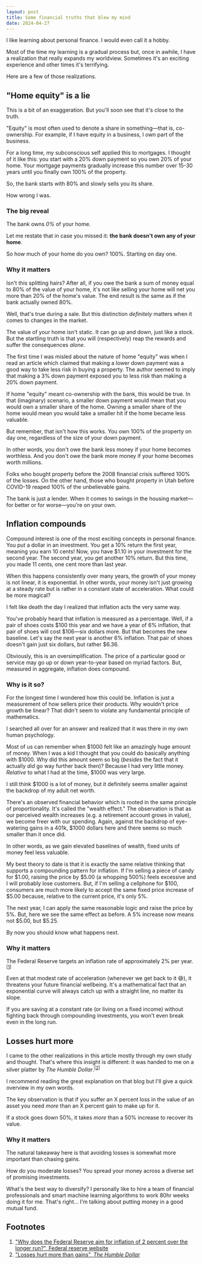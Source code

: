 ```yaml
---
layout: post
title: Some financial truths that blew my mind
date: 2024-04-27 
---
```



I like learning about personal finance. I would even call it a hobby.

Most of the time my learning is a gradual process but, once in awhile, I have a realization that really expands my worldview. Sometimes it's an exciting experience and other times it's terrifying.

Here are a few of those realizations.

## "Home equity" is a lie

This is a bit of an exaggeration. But you'll soon see that it's close to the truth. 

"Equity" is most often used to denote a share in something—that is, co-ownership. For example, if I have equity in a business, I _own_ part of the business.

For a long time, my subconscious self applied this to mortgages. I thought of it like this: you start with a 20% down payment so you own 20% of your home. Your mortgage payments gradually increase this number over 15-30 years until you finally own 100% of the property.

<div style="width: 100%" id="chart1"></div>

So, the bank starts with 80% and slowly sells you its share.

How wrong I was.

### The big reveal

The bank owns _0%_ of your home.

Let me restate that in case you missed it: **the bank doesn't own any of your home**.

So how much of your home do you own? 100%. Starting on day one.

<div style="width: 100%" id="chart2"></div>

### Why it matters

Isn't this splitting hairs? After all, if you owe the bank a sum of money equal to 80% of the value of your home, it's not like selling your home will net you more than 20% of the home's value. The end result is the same as if the bank actually owned 80%.

Well, that's true during a sale. But this distinction _definitely_ matters when it comes to changes in the market.

The value of your home isn't static. It can go up and down, just like a stock. But the startling truth is that you will (respectively) reap the rewards and suffer the consequences _alone_.

The first time I was misled about the nature of home "equity" was when I read an article which claimed that making a lower down payment was a good way to take less risk in buying a property. The author seemed to imply that making a 3% down payment exposed you to less risk than making a 20% down payment.

If home "equity" meant co-ownership with the bank, this would be true. In that (imaginary) scenario, a smaller down payment would mean that you would own a smaller share of the home. Owning a smaller share of the home would mean you would take a smaller hit if the home became less valuable.

But remember, that isn't how this works. You own 100% of the property on day one, regardless of the size of your down payment.

In other words, you don't owe the bank less money if your home becomes worthless. And you don't owe the bank more money if your home becomes worth millions. 

Folks who bought property before the 2008 financial crisis suffered 100% of the losses. On the other hand, those who bought property in Utah before COVID-19 reaped 100% of the unbelievable gains.

The bank is just a lender. When it comes to swings in the housing market—for better or for worse—you're on your own.

## Inflation compounds

Compound interest is one of the most exciting concepts in personal finance. You put a dollar in an investment. You get a 10% return the first year, meaning you earn 10 cents! Now, you have $1.10 in your investment for the second year. The second year, you get another 10% return. But this time, you made 11 cents, one cent more than last year.

<div style="width: 100%" id="chart3"></div>

When this happens consistently over many years, the growth of your money is not linear, it is exponential. In other words, your money isn't just growing at a steady rate but is rather in a constant state of acceleration. What could be more magical?

I felt like death the day I realized that inflation acts the very same way.

You've probably heard that inflation is measured as a percentage. Well, if a pair of shoes costs $100 this year and we have a year of 6% inflation, that pair of shoes will cost $106—six dollars more. But that becomes the new baseline. Let's say the next year is another 6% inflation. That pair of shoes doesn't gain just six dollars, but rather $6.36.

Obviously, this is an oversimplification. The price of a particular good or service may go up or down year-to-year based on myriad factors. But, measured in aggregate, inflation does compound.

### Why is it so?

For the longest time I wondered how this could be. Inflation is just a measurement of how sellers price their products. Why wouldn't price growth be linear? That didn't seem to violate any fundamental principle of mathematics.

I searched all over for an answer and realized that it was there in my own human psychology.

Most of us can remember when $1000 felt like an amazingly huge amount of money. When I was a kid I thought that you could do basically anything with $1000. Why did this amount seem so big (_besides_ the fact that it actually _did_ go way further back then)? Because I had very little money. _Relative_ to what I had at the time, $1000 was very large.

I still think $1000 is a lot of money, but it definitely seems smaller against the backdrop of my adult net worth.

There's an observed financial behavior which is rooted in the same principle of proportionality. It's called the "wealth effect." The observation is that as our perceived wealth increases (e.g. a retirement account grows in value), we become freer with our spending. Again, against the backdrop of eye-watering gains in a 401k, $1000 dollars here and there seems so much smaller than it once did.

In other words, as we gain elevated baselines of wealth, fixed units of money feel less valuable.

My best theory to date is that it is exactly the same relative thinking that supports a compounding pattern for inflation. If I'm selling a piece of candy for $1.00, raising the price by $5.00 (a whopping 500%) feels excessive and I will probably lose customers. But, if I'm selling a cellphone for $100, consumers are much more likely to accept the same fixed price increase of $5.00 because, relative to the current price, it's only 5%.

The next year, I can apply the same reasonable logic and raise the price by 5%. But, here we see the same effect as before. A 5% increase now means not $5.00, but $5.25.

By now you should know what happens next.

### Why it matters

The Federal Reserve targets an inflation rate of approximately 2% per year.<sup>[<a href="#footnote-1">1</a>]</sup>

Even at that modest rate of acceleration (whenever we get back to it 😅), it threatens your future financial wellbeing. It's a mathematical fact that an exponential curve will always catch up with a straight line, no matter its slope.

If you are saving at a constant rate (or living on a fixed income) without fighting back through compounding investments, you won't even break even in the long run.

## Losses hurt more

I came to the other realizations in this article mostly through my own study and thought. That's where this insight is different: it was handed to me on a silver platter by _The Humble Dollar_.<sup>[<a href="#footnote-2">2</a>]</sup>

I recommend reading the great explanation on that blog but I'll give a quick overview in my own words.

The key observation is that if you suffer an X percent loss in the value of an asset you need _more_ than an X percent gain to make up for it.

<div style="width: 100%" id="chart4"></div>

If a stock goes down 50%, it takes _more_ than a 50% increase to recover its value.

### Why it matters

The natural takeaway here is that avoiding losses is somewhat more important than chasing gains.

How do you moderate losses? You spread your money across a diverse set of promising investments. 

What's the best way to diversify? I personally like to hire a team of financial professionals and smart machine learning algorithms to work 80hr weeks doing it for me. That's right... I'm talking about putting money in a good mutual fund.


## Footnotes

1. <span id="footnote-1"><a href="https://www.federalreserve.gov/faqs/economy_14400.htm">"Why does the Federal Reserve aim for inflation of 2 percent over the longer run?", Federal reserve website</a></span>
1. <span id="footnote-2"><a href="https://humbledollar.com/money-guide/losses-hurt-more-than-gains-help/">"Losses hurt more than gains", <i>The Humble Dollar</i></a></span>

<script src="https://cdn.jsdelivr.net/npm/vega@5"></script>
<script src="https://cdn.jsdelivr.net/npm/vega-lite@5"></script>
<script src="https://cdn.jsdelivr.net/npm/vega-embed@6"></script>

<script>
const amortizationSchedule = [
    {
        "year": 0,
        "amount": 0,
        "label": "paid"
    },
    {
        "year": 0,
        "amount": 400000,
        "label": "owed"
    },
    {
        "year": 1,
        "amount": 5901.461382269958,
        "label": "paid"
    },
    {
        "year": 1,
        "amount": 394098.53861772997,
        "label": "owed"
    },
    {
        "year": 2,
        "amount": 12104.852729132608,
        "label": "paid"
    },
    {
        "year": 2,
        "amount": 387895.14727086725,
        "label": "owed"
    },
    {
        "year": 3,
        "amount": 18625.621350603877,
        "label": "paid"
    },
    {
        "year": 3,
        "amount": 381374.3786493959,
        "label": "owed"
    },
    {
        "year": 4,
        "amount": 25480.00487039727,
        "label": "paid"
    },
    {
        "year": 4,
        "amount": 374519.9951296025,
        "label": "owed"
    },
    {
        "year": 5,
        "amount": 32685.07165987257,
        "label": "paid"
    },
    {
        "year": 5,
        "amount": 367314.9283401272,
        "label": "owed"
    },
    {
        "year": 6,
        "amount": 40258.763340662066,
        "label": "paid"
    },
    {
        "year": 6,
        "amount": 359741.2366593377,
        "label": "owed"
    },
    {
        "year": 7,
        "amount": 48219.93946181183,
        "label": "paid"
    },
    {
        "year": 7,
        "amount": 351780.06053818803,
        "label": "owed"
    },
    {
        "year": 8,
        "amount": 56588.42446269037,
        "label": "paid"
    },
    {
        "year": 8,
        "amount": 343411.57553730946,
        "label": "owed"
    },
    {
        "year": 9,
        "amount": 65385.05703860866,
        "label": "paid"
    },
    {
        "year": 9,
        "amount": 334614.9429613911,
        "label": "owed"
    },
    {
        "year": 10,
        "amount": 74631.74203207923,
        "label": "paid"
    },
    {
        "year": 10,
        "amount": 325368.2579679206,
        "label": "owed"
    },
    {
        "year": 11,
        "amount": 84351.50497893029,
        "label": "paid"
    },
    {
        "year": 11,
        "amount": 315648.4950210695,
        "label": "owed"
    },
    {
        "year": 12,
        "amount": 94568.54944510279,
        "label": "paid"
    },
    {
        "year": 12,
        "amount": 305431.450554897,
        "label": "owed"
    },
    {
        "year": 13,
        "amount": 105308.31729690674,
        "label": "paid"
    },
    {
        "year": 13,
        "amount": 294691.68270309304,
        "label": "owed"
    },
    {
        "year": 14,
        "amount": 116597.5520548182,
        "label": "paid"
    },
    {
        "year": 14,
        "amount": 283402.44794518163,
        "label": "owed"
    },
    {
        "year": 15,
        "amount": 128464.36548857685,
        "label": "paid"
    },
    {
        "year": 15,
        "amount": 271535.63451142295,
        "label": "owed"
    },
    {
        "year": 16,
        "amount": 140938.30761941502,
        "label": "paid"
    },
    {
        "year": 16,
        "amount": 259061.69238058478,
        "label": "owed"
    },
    {
        "year": 17,
        "amount": 154050.44030373383,
        "label": "paid"
    },
    {
        "year": 17,
        "amount": 245949.55969626596,
        "label": "owed"
    },
    {
        "year": 18,
        "amount": 167833.41458145945,
        "label": "paid"
    },
    {
        "year": 18,
        "amount": 232166.58541854034,
        "label": "owed"
    },
    {
        "year": 19,
        "amount": 182321.55198168862,
        "label": "paid"
    },
    {
        "year": 19,
        "amount": 217678.44801831117,
        "label": "owed"
    },
    {
        "year": 20,
        "amount": 197550.92998808486,
        "label": "paid"
    },
    {
        "year": 20,
        "amount": 202449.07001191494,
        "label": "owed"
    },
    {
        "year": 21,
        "amount": 213559.47187684663,
        "label": "paid"
    },
    {
        "year": 21,
        "amount": 186440.52812315317,
        "label": "owed"
    },
    {
        "year": 22,
        "amount": 230387.04115095673,
        "label": "paid"
    },
    {
        "year": 22,
        "amount": 169612.95884904306,
        "label": "owed"
    },
    {
        "year": 23,
        "amount": 248075.5408058666,
        "label": "paid"
    },
    {
        "year": 23,
        "amount": 151924.4591941332,
        "label": "owed"
    },
    {
        "year": 24,
        "amount": 266669.017673802,
        "label": "paid"
    },
    {
        "year": 24,
        "amount": 133330.9823261978,
        "label": "owed"
    },
    {
        "year": 25,
        "amount": 286213.7721065211,
        "label": "paid"
    },
    {
        "year": 25,
        "amount": 113786.22789347869,
        "label": "owed"
    },
    {
        "year": 26,
        "amount": 306758.47326965065,
        "label": "paid"
    },
    {
        "year": 26,
        "amount": 93241.52673034924,
        "label": "owed"
    },
    {
        "year": 27,
        "amount": 328354.28033569886,
        "label": "paid"
    },
    {
        "year": 27,
        "amount": 71645.71966430102,
        "label": "owed"
    },
    {
        "year": 28,
        "amount": 351054.96987753373,
        "label": "paid"
    },
    {
        "year": 28,
        "amount": 48945.03012246602,
        "label": "owed"
    },
    {
        "year": 29,
        "amount": 374917.069779553,
        "label": "paid"
    },
    {
        "year": 29,
        "amount": 25082.930220446753,
        "label": "owed"
    },
    {
        "year": 30,
        "amount": 400000,
        "label": "paid"
    },
    {
        "year": 30,
        "amount": 0,
        "label": "owed"
    }
];

const spec1 = {
  "$schema": "https://vega.github.io/schema/vega-lite/v5.json",
  "data": {
    values: amortizationSchedule, 
  },
  "width": "container",
  "transform": [
    {"calculate": "datum.label === 'paid' ? datum.amount + 100000 : datum.amount", "as": "amount"},
    {"calculate": "datum.amount / 500000", "as": "percent"}
  ],
  "layer": [
    {
      "mark": { "type": "line", "strokeWidth": 4 },
      "title": "How I used to think about it",
      "encoding": {
        "x": {
          "field": "year",
          "type": "quantitative",
          "title": "Year after purchase"
        },
        "y": {
          "field": "percent",
          "type": "quantitative",
          "title": "Ownership",
          "axis": {"format": ".0%"}
        },
        "color": {
          "field": "label",
          "title": false,
          "legend": {
            "labelExpr": "datum.label == 'owed' ? 'Bank owns' : 'I own'"
          }
        }
      }
    },
  ]
}


const spec2 = {
  "$schema": "https://vega.github.io/schema/vega-lite/v5.json",
  "data": {
    values: amortizationSchedule, 
  },
  "width": "container",
  "transform": [
      {"calculate": "datum.label === 'paid' ? 1 : 0", "as": "percent"},
  ],
  "layer": [
    {
      "mark": { type: "line", strokeWidth: 4 },
      "title": "The truth",
      "encoding": {
        "x": {
          "field": "year",
          "type": "quantitative",
          "title": "Year after purchase"
        },
        "y": {
          "field": "percent",
          "type": "quantitative",
          "title": "Ownership",
          "axis": {"format": ".0%"}
        },
        "color": {
          "field": "label",
          "title": false,
          "legend": {
            "labelExpr": "datum.label == 'owed' ? 'Bank owns' : 'I own'"
          }
        }
      }
    },
  ]
}


const spec3 = {
  "$schema": "https://vega.github.io/schema/vega-lite/v5.json",
  "data": {
    "values": [
    {
        "value": 1,
        "label": "linear",
        "time": 0
    },
    {
        "value": 1,
        "label": "compounded",
        "time": 0
    },
    {
        "value": 1.1,
        "label": "linear",
        "time": 1
    },
    {
        "value": 1.1,
        "label": "compounded",
        "time": 1
    },
    {
        "value": 1.2000000000000002,
        "label": "linear",
        "time": 2
    },
    {
        "value": 1.2100000000000002,
        "label": "compounded",
        "time": 2
    },
    {
        "value": 1.3000000000000003,
        "label": "linear",
        "time": 3
    },
    {
        "value": 1.3310000000000002,
        "label": "compounded",
        "time": 3
    },
    {
        "value": 1.4000000000000004,
        "label": "linear",
        "time": 4
    },
    {
        "value": 1.4641000000000002,
        "label": "compounded",
        "time": 4
    },
    {
        "value": 1.5000000000000004,
        "label": "linear",
        "time": 5
    },
    {
        "value": 1.61051,
        "label": "compounded",
        "time": 5
    },
    {
        "value": 1.6000000000000005,
        "label": "linear",
        "time": 6
    },
    {
        "value": 1.7715610000000002,
        "label": "compounded",
        "time": 6
    },
    {
        "value": 1.7000000000000006,
        "label": "linear",
        "time": 7
    },
    {
        "value": 1.9487171,
        "label": "compounded",
        "time": 7
    },
    {
        "value": 1.8000000000000007,
        "label": "linear",
        "time": 8
    },
    {
        "value": 2.1435888100000002,
        "label": "compounded",
        "time": 8
    },
    {
        "value": 1.9000000000000008,
        "label": "linear",
        "time": 9
    },
    {
        "value": 2.357947691,
        "label": "compounded",
        "time": 9
    },
    {
        "value": 2.000000000000001,
        "label": "linear",
        "time": 10
    },
    {
        "value": 2.5937424601,
        "label": "compounded",
        "time": 10
    },
    {
        "value": 2.100000000000001,
        "label": "linear",
        "time": 11
    },
    {
        "value": 2.8531167061100002,
        "label": "compounded",
        "time": 11
    },
    {
        "value": 2.200000000000001,
        "label": "linear",
        "time": 12
    },
    {
        "value": 3.1384283767210004,
        "label": "compounded",
        "time": 12
    },
    {
        "value": 2.300000000000001,
        "label": "linear",
        "time": 13
    },
    {
        "value": 3.4522712143931003,
        "label": "compounded",
        "time": 13
    },
    {
        "value": 2.4000000000000012,
        "label": "linear",
        "time": 14
    },
    {
        "value": 3.7974983358324104,
        "label": "compounded",
        "time": 14
    },
    {
        "value": 2.5000000000000013,
        "label": "linear",
        "time": 15
    },
    {
        "value": 4.177248169415652,
        "label": "compounded",
        "time": 15
    },
    {
        "value": 2.6000000000000014,
        "label": "linear",
        "time": 16
    },
    {
        "value": 4.594972986357217,
        "label": "compounded",
        "time": 16
    },
    {
        "value": 2.7000000000000015,
        "label": "linear",
        "time": 17
    },
    {
        "value": 5.054470284992938,
        "label": "compounded",
        "time": 17
    },
    {
        "value": 2.8000000000000016,
        "label": "linear",
        "time": 18
    },
    {
        "value": 5.559917313492232,
        "label": "compounded",
        "time": 18
    },
    {
        "value": 2.9000000000000017,
        "label": "linear",
        "time": 19
    },
    {
        "value": 6.115909044841455,
        "label": "compounded",
        "time": 19
    }
]
  },
  "width": "container",
  "transform": [
    {"calculate": "datum.label === 'paid' ? 1 : 0", "as": "percent"}
  ],
  "layer": [
    {
      "mark": {"type": "line", "strokeWidth": 4},
      "title": "The power of compound interest",
      "encoding": {
        "x": {
          "field": "time",
          "type": "quantitative",
          "title": "Years"
        },
        "y": {
          "field": "value",
          "type": "quantitative",
          "title": "Value",
          "axis": {"format": "$.2f"}
        },
        "color": {
          "field": "label",
          "title": null,
          "legend": {
            "labelExpr": "datum.label == 'compounded' ? 'With compounding' : 'Without compounding'"
          }
        }
      }
    }
  ]
}


const spec4 = {
    "$schema": "https://vega.github.io/schema/vega-lite/v5.json",
    "data": {
        "values": [
            {
                "time": 0,
                "amount": 100
            },
            {
                "time": 1,
                "amount": 50
            },
            {
                "time": 2,
                "amount": 75
            }
        ]
    },
    "width": "container",
    "layer": [
        {
            "mark": {
                "type": "line",
                "strokeWidth": 4
            },
            "title": "A loss and gain of 50%",
            "encoding": {
                "x": {
                    "field": "time",
                    "type": "quantitative",
                    "title": "Time",
                    "axis": {
                        "labels": false,
                        "ticks": false
                    }
                },
                "y": {
                    "field": "amount",
                    "type": "quantitative",
                    "title": "Value of an asset",
                    "axis": {
                        "format": "$.2f",
                        "values": [
                            0,
                            25,
                            50,
                            75,
                            100
                        ]
                    }
                }
            }
        },
        {
            "mark": {
                "type": "rule",
                "color": "red",
                "strokeWidth": 4
            },
            "encoding": {
                "y": {
                    "aggregate": "mean",
                    "field": "amount",
                    "type": "quantitative"
                },
                "y2": {
                    "aggregate": "max",
                    "field": "amount",
                    "type": "quantitative"
                },
                "x": {
                    "aggregate": "max",
                    "field": "time"
                }
            }
        }
    ]
};

vegaEmbed('#chart1', spec1);
vegaEmbed('#chart2', spec2);
vegaEmbed('#chart3', spec3);
vegaEmbed('#chart4', spec4);
</script>


